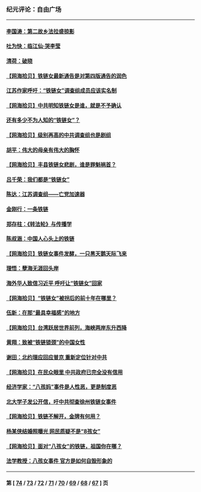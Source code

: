 ### 纪元评论：自由广场
---
#### [李国涛：第二故乡法拉盛掠影](../../pages/nsc993/n13601709.md) 
#### [吐为快：临江仙·哭李莹](../../pages/nsc993/n13601690.md) 
#### [清荷：破晓](../../pages/nsc993/n13601661.md) 
#### [【网海拾贝】铁链女最新通告是对第四版通告的润色](../../pages/nsc993/n13601559.md) 
#### [江苏作家呼吁：“铁链女”调查组成员应该实名制](../../pages/nsc993/n13598975.md) 
#### [【网海拾贝】中共明知铁链女是谁，就是不予确认](../../pages/nsc993/n13598912.md) 
#### [还有多少不为人知的“铁链女”？](../../pages/nsc993/n13596303.md) 
#### [【网海拾贝】级别再高的中共调查组也是剧组](../../pages/nsc993/n13595982.md) 
#### [胡平：伟大的母亲有伟大的胸怀](../../pages/nsc993/n13593842.md) 
#### [【网海拾贝】丰县铁链女悲剧，谁是罪魁祸首？](../../pages/nsc993/n13593730.md) 
#### [吕千荣：我们都是“铁链女”](../../pages/nsc993/n13593464.md) 
#### [陈达：江苏调查组——亡党加速器](../../pages/nsc993/n13593432.md) 
#### [金刚行：一条铁链](../../pages/nsc993/n13593419.md) 
#### [郑存柱：《转法轮》与传播学](../../pages/nsc993/n13593140.md) 
#### [陈叔涵：中国人心头上的铁链](../../pages/nsc993/n13593305.md) 
#### [【网海拾贝】铁链女事件发酵，一只黑天鹅天际飞来](../../pages/nsc993/n13591446.md) 
#### [理悟：孽海无涯回头岸](../../pages/nsc993/n13590559.md) 
#### [海外华人致信习近平 呼吁让“铁链女”回家](../../pages/nsc993/n13589764.md) 
#### [【网海拾贝】“铁链女”被拐后的前十年在哪里？](../../pages/nsc993/n13589391.md) 
#### [伍新：在那“最具幸福感”的地方](../../pages/nsc993/n13588929.md) 
#### [【网海拾贝】台湾跃居世界前列，海峡两岸东升西降](../../pages/nsc993/n13587009.md) 
#### [黄翔：致被“铁链锁颈”的中国女性](../../pages/nsc993/n13586839.md) 
#### [谢田：北约理应回应普京 重新定位针对中共](../../pages/nsc993/n13586770.md) 
#### [【网海拾贝】在民众眼里 中共政府已完全没有信用](../../pages/nsc993/n13583918.md) 
#### [经济学家：“八孩妈”事件是人性恶，更是制度恶](../../pages/nsc993/n13583849.md) 
#### [北大学子发公开信，吁中共彻查徐州铁链女事件](../../pages/nsc993/n13581127.md) 
#### [【网海拾贝】铁链不解开，金牌有何用？](../../pages/nsc993/n13581050.md) 
#### [杨某侠结婚照曝光 网民质疑不是“8孩女”](../../pages/nsc993/n13580940.md) 
#### [【网海拾贝】面对“八孩女”的铁链，祖国你在哪？](../../pages/nsc993/n13578379.md) 
#### [法学教授：八孩女事件 官方是如何自毁形象的](../../pages/nsc993/n13578309.md) 

---
#### 第 [ [74](./74.md) / [73](./73.md) / [72](./72.md) / [71](./71.md) / [70](./70.md) / [69](./69.md) / [68](./68.md) / [67](./67.md) ] 页
